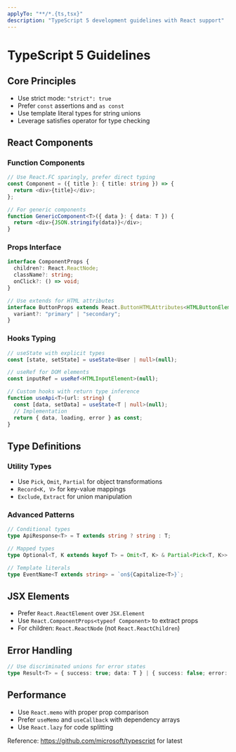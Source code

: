 ```yaml
---
applyTo: "**/*.{ts,tsx}"
description: "TypeScript 5 development guidelines with React support"
---
```


# TypeScript 5 Guidelines

## Core Principles

- Use strict mode: `"strict": true`
- Prefer `const` assertions and `as const`
- Use template literal types for string unions
- Leverage satisfies operator for type checking

## React Components

### Function Components

```typescript
// Use React.FC sparingly, prefer direct typing
const Component = ({ title }: { title: string }) => {
  return <div>{title}</div>;
};

// For generic components
function GenericComponent<T>({ data }: { data: T }) {
  return <div>{JSON.stringify(data)}</div>;
}
```

### Props Interface

```typescript
interface ComponentProps {
  children?: React.ReactNode;
  className?: string;
  onClick?: () => void;
}

// Use extends for HTML attributes
interface ButtonProps extends React.ButtonHTMLAttributes<HTMLButtonElement> {
  variant?: "primary" | "secondary";
}
```

### Hooks Typing

```typescript
// useState with explicit types
const [state, setState] = useState<User | null>(null);

// useRef for DOM elements
const inputRef = useRef<HTMLInputElement>(null);

// Custom hooks with return type inference
function useApi<T>(url: string) {
  const [data, setData] = useState<T | null>(null);
  // Implementation
  return { data, loading, error } as const;
}
```

## Type Definitions

### Utility Types

- Use `Pick`, `Omit`, `Partial` for object transformations
- `Record<K, V>` for key-value mappings
- `Exclude`, `Extract` for union manipulation

### Advanced Patterns

```typescript
// Conditional types
type ApiResponse<T> = T extends string ? string : T;

// Mapped types
type Optional<T, K extends keyof T> = Omit<T, K> & Partial<Pick<T, K>>;

// Template literals
type EventName<T extends string> = `on${Capitalize<T>}`;
```

## JSX Elements

- Prefer `React.ReactElement` over `JSX.Element`
- Use `React.ComponentProps<typeof Component>` to extract props
- For children: `React.ReactNode` (not `React.ReactChildren`)

## Error Handling

```typescript
// Use discriminated unions for error states
type Result<T> = { success: true; data: T } | { success: false; error: string };
```

## Performance

- Use `React.memo` with proper prop comparison
- Prefer `useMemo` and `useCallback` with dependency arrays
- Use `React.lazy` for code splitting

Reference: https://github.com/microsoft/typescript for latest
